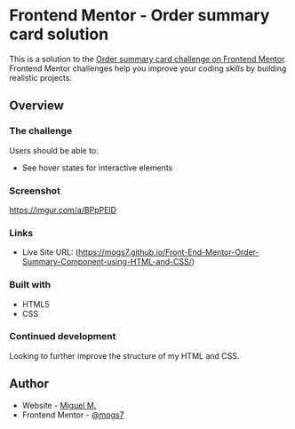 # Frontend Mentor - Order summary card solution

This is a solution to the [Order summary card challenge on Frontend Mentor](https://www.frontendmentor.io/challenges/order-summary-component-QlPmajDUj). Frontend Mentor challenges help you improve your coding skills by building realistic projects. 

## Overview

### The challenge

Users should be able to:

- See hover states for interactive elements

### Screenshot

https://imgur.com/a/BPpPElD

### Links

- Live Site URL: (https://mogs7.github.io/Front-End-Mentor-Order-Summary-Component-using-HTML-and-CSS/)

### Built with

- HTML5 
- CSS

### Continued development

Looking to further improve the structure of my HTML and CSS.

## Author

- Website - [Miguel M.](https://mogs7.github.io/Front-End-Mentor-Order-Summary-Component-using-HTML-and-CSS/)
- Frontend Mentor - [@mogs7](https://www.frontendmentor.io/profile/mogs7)
